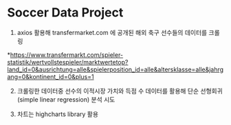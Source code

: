 # Soccer Data Project

1) axios 활용해 transfermarket.com 에 공개된 해외 축구 선수들의 데이터를 크롤링

*https://www.transfermarkt.com/spieler-statistik/wertvollstespieler/marktwertetop?land_id=0&ausrichtung=alle&spielerposition_id=alle&altersklasse=alle&jahrgang=0&kontinent_id=0&plus=1

2) 크롤링한 데이터중 선수의 이적시장 가치와 득점 수 데이터를 활용해 단순 선형회귀 (simple linear regression) 분석 시도

3) 차트는 highcharts library 활용
